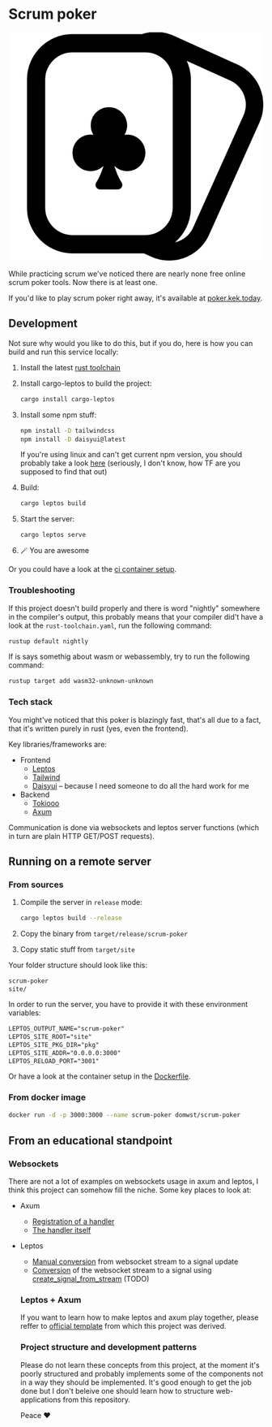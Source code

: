 # Scrum poker

![Logo](readme-logo.svg)

While practicing scrum we've noticed there are nearly none free online scrum poker tools. Now there is at least one.

If you'd like to play scrum poker right away, it's available at [poker.kek.today](https://poker.kek.today/).

## Development

Not sure why would you like to do this, but if you do, here is how you can build and run this service locally:

1. Install the latest [rust toolchain](https://www.rust-lang.org/tools/install)
1. Install cargo-leptos to build the project:

    ```bash
    cargo install cargo-leptos
    ```

1. Install some npm stuff:

    ```bash
    npm install -D tailwindcss
    npm install -D daisyui@latest
    ```

    If you're using linux and can't get current npm version, you should probably take a look [here](https://github.com/nodesource/distributions) (seriously, I don't know, how TF are you supposed to find that out)

1. Build:

    ```bash
    cargo leptos build
    ```

1. Start the server:

    ```
    cargo leptos serve
    ```

1. 🪄 You are awesome

Or you could have a look at the [ci container setup](https://github.com/domwst/scrum-poker/blob/main/.build-container/Dockerfile).


### Troubleshooting

If this project doesn't build properly and there is word "nightly" somewhere in the compiler's output, this probably means that your compiler did't have a look at the `rust-toolchain.yaml`, run the following command:

```bash
rustup default nightly
```

If is says somethig about wasm or webassembly, try to run the following command:

```bash
rustup target add wasm32-unknown-unknown
```

### Tech stack

You might've noticed that this poker is blazingly fast, that's all due to a fact, that it's written purely in rust (yes, even the frontend).

Key libraries/frameworks are:

- Frontend
  - [Leptos](https://leptos.dev/)
  - [Tailwind](https://tailwindcss.com/)
  - [Daisyui](https://daisyui.com/) – because I need someone to do all the hard work for me
- Backend
  - [Tokiooo](https://tokio.rs/)
  - [Axum](https://github.com/tokio-rs/axum/)

Communication is done via websockets and leptos server functions (which in turn are plain HTTP GET/POST requests).

## Running on a remote server

### From sources

1. Compile the server in `release` mode:

    ```bash
    cargo leptos build --release
    ```

1. Copy the binary from `target/release/scrum-poker`
1. Copy static stuff from `target/site`

Your folder structure should look like this:

```
scrum-poker
site/
```

In order to run the server, you have to provide it with these environment variables:

```env
LEPTOS_OUTPUT_NAME="scrum-poker"
LEPTOS_SITE_ROOT="site"
LEPTOS_SITE_PKG_DIR="pkg"
LEPTOS_SITE_ADDR="0.0.0.0:3000"
LEPTOS_RELOAD_PORT="3001"
```

Or have a look at the container setup in the [Dockerfile](https://github.com/domwst/scrum-poker/blob/main/Dockerfile).

### From docker image

```bash
docker run -d -p 3000:3000 --name scrum-poker domwst/scrum-poker
```

## From an educational standpoint

### Websockets

There are not a lot of examples on websockets usage in axum and leptos, I think this project can somehow fill the niche. Some key places to look at:

- Axum
  - [Registration of a handler](https://github.com/domwst/scrum-poker/blob/be6fc129477974fe6e949a534268344a258d52b5/src/main.rs#L94)
  - [The handler itself](https://github.com/domwst/scrum-poker/blob/be6fc129477974fe6e949a534268344a258d52b5/src/components/poker/room/backend.rs#L119)
- Leptos
  - [Manual conversion](https://github.com/domwst/scrum-poker/blob/be6fc129477974fe6e949a534268344a258d52b5/src/components/poker/room/frontend.rs#L15) from websocket stream to a signal update
  - [Conversion](https://www.youtube.com/watch?v=dQw4w9WgXcQ) of the websocket stream to a signal using [create_signal_from_stream](https://docs.rs/leptos/latest/leptos/fn.create_signal_from_stream.html) (TODO)

  ### Leptos + Axum

  If you want to learn how to make leptos and axum play together, please reffer to [official template](https://github.com/leptos-rs/start-axum) from which this project was derived.

  ### Project structure and development patterns

  Please do not learn these concepts from this project, at the moment it's poorly structured and probably implements some of the components not in a way they should be implemented. It's good enough to get the job done but I don't beleive one should learn how to structure web-applications from this repository.

  Peace ❤️
